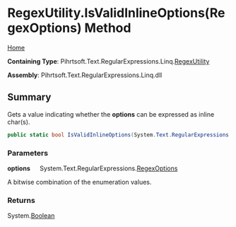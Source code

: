# RegexUtility\.IsValidInlineOptions\(RegexOptions\) Method

[Home](../../../../../../README.md)

**Containing Type**: Pihrtsoft\.Text\.RegularExpressions\.Linq\.[RegexUtility](../README.md)

**Assembly**: Pihrtsoft\.Text\.RegularExpressions\.Linq\.dll

## Summary

Gets a value indicating whether the **options** can be expressed as inline char\(s\)\.

```csharp
public static bool IsValidInlineOptions(System.Text.RegularExpressions.RegexOptions options)
```

### Parameters

**options** &emsp; System\.Text\.RegularExpressions\.[RegexOptions](https://docs.microsoft.com/en-us/dotnet/api/system.text.regularexpressions.regexoptions)

A bitwise combination of the enumeration values\.

### Returns

System\.[Boolean](https://docs.microsoft.com/en-us/dotnet/api/system.boolean)

